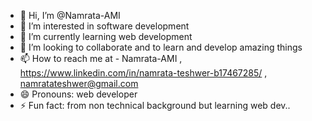 - 👋 Hi, I’m @Namrata-AMI
- 👀 I’m interested in software development
- 🌱 I’m currently learning web development
- 💞️ I’m looking to collaborate and to learn and develop amazing things
- 📫 How to reach me at - Namrata-AMI , https://www.linkedin.com/in/namrata-teshwer-b17467285/ , namratateshwer@gmail.com
- 😄 Pronouns: web developer
- ⚡ Fun fact: from non technical background but learning web dev..

<!---
Namrata-AMI/Namrata-AMI is a ✨ special ✨ repository because its `README.md` (this file) appears on your GitHub profile.
You can click the Preview link to take a look at your changes.
--->

